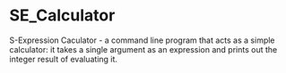 # SE_Calculator
S-Expression Caculator - a command line program that acts as a simple calculator: it takes a single argument as an expression and prints out the integer result of evaluating it.

